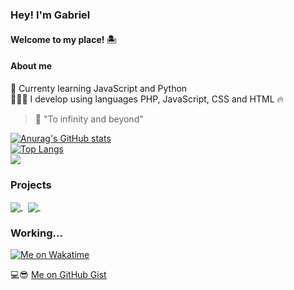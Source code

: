### Hey! I'm Gabriel
#### Welcome to my place! 🏝️

#### <b>About me</b>
🎯 Currenty learning JavaScript and Python <br>
👨🏽‍💻 I develop using languages PHP, JavaScript, CSS and HTML 🔥<br>
> 🚀 "To infinity and beyond"

[![Anurag's GitHub stats](https://github-readme-stats.vercel.app/api?username=gabrieszin&show_icons=true&theme=dark)](https://github.com/anuraghazra/github-readme-stats)<br/>
[![Top Langs](https://github-readme-stats.vercel.app/api/top-langs/?username=gabrieszin&layout=compact&theme=dark)](https://github.com/anuraghazra/github-readme-stats)<br/>
![](https://komarev.com/ghpvc/?username=gabrieszin&color=brightgreen&style=for-the-badge&label=VISITAS)

<!--
**gabrieszin/gabrieszin** is a ✨ _special_ ✨ repository because its `README.md` (this file) appears on your GitHub profile.

Here are some ideas to get you started:

- 🔭 I’m currently working on ...
- 🌱 I’m currently learning ...
- 👯 I’m looking to collaborate on ...
- 🤔 I’m looking for help with ...
- 💬 Ask me about ...
- 📫 How to reach me: ...
- 😄 Pronouns: ...
- ⚡ Fun fact: ...
-->

### Projects 

<a href="https://github.com/anuraghazra/github-readme-stats" style="display: inline">
  <img align="center" src="https://github-readme-stats.vercel.app/api/pin/?username=gabrieszin&repo=cca&theme=dark" />
</a>&nbsp;

<a href="https://github.com/anuraghazra/github-readme-stats" style="display: inline">
  <img align="center" src="https://github-readme-stats.vercel.app/api/pin/?username=gabrieszin&repo=calculadora-tempo-de-servico&theme=dark" />
</a>&nbsp;

### Working...

[![Me on Wakatime](https://github-readme-stats.vercel.app/api/wakatime?username=gabrieszin&theme=vue-dark)](https://github.com/)

💻😎 [Me on GitHub Gist](https://gist.github.com/gabrieszin)
